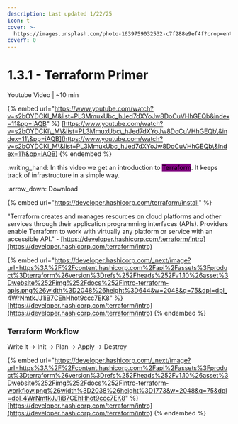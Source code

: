 ```yaml
---
description: Last updated 1/22/25
icon: t
cover: >-
  https://images.unsplash.com/photo-1639759032532-c7f288e9ef4f?crop=entropy&cs=srgb&fm=jpg&ixid=M3wxOTcwMjR8MHwxfHNlYXJjaHw2fHxwdXJwbGV8ZW58MHx8fHwxNzM3NjAxMTM0fDA&ixlib=rb-4.0.3&q=85
coverY: 0
---
```


# 1.3.1 - Terraform Primer

Youtube Video | \~10 min

{% embed url="https://www.youtube.com/watch?v=s2bOYDCKl_M&list=PL3MmuxUbc_hJed7dXYoJw8DoCuVHhGEQb&index=11&pp=iAQB" %}
[https://www.youtube.com/watch?v=s2bOYDCKl\_M\&list=PL3MmuxUbc\_hJed7dXYoJw8DoCuVHhGEQb\&index=11\&pp=iAQB](https://www.youtube.com/watch?v=s2bOYDCKl_M\&list=PL3MmuxUbc_hJed7dXYoJw8DoCuVHhGEQb\&index=11\&pp=iAQB)
{% endembed %}

:writing\_hand: In this video we get an introduction to <mark style="background-color:purple;">Terraform</mark>. It keeps track of infrastructure in a simple way.

:arrow\_down: Download

{% embed url="https://developer.hashicorp.com/terraform/install" %}

"Terraform creates and manages resources on cloud platforms and other services through their application programming interfaces (APIs). Providers enable Terraform to work with virtually any platform or service with an accessible API." - [https://developer.hashicorp.com/terraform/intro](https://developer.hashicorp.com/terraform/intro)

{% embed url="https://developer.hashicorp.com/_next/image?url=https%3A%2F%2Fcontent.hashicorp.com%2Fapi%2Fassets%3Fproduct%3Dterraform%26version%3Drefs%252Fheads%252Fv1.10%26asset%3Dwebsite%252Fimg%252Fdocs%252Fintro-terraform-apis.png%26width%3D2048%26height%3D644&w=2048&q=75&dpl=dpl_4WrNmtkJJ1iB7CEhHhot9ccc7EK8" %}
[https://developer.hashicorp.com/terraform/intro](https://developer.hashicorp.com/terraform/intro)
{% endembed %}

### Terraform Workflow

Write it -> Init -> Plan -> Apply -> Destroy

{% embed url="https://developer.hashicorp.com/_next/image?url=https%3A%2F%2Fcontent.hashicorp.com%2Fapi%2Fassets%3Fproduct%3Dterraform%26version%3Drefs%252Fheads%252Fv1.10%26asset%3Dwebsite%252Fimg%252Fdocs%252Fintro-terraform-workflow.png%26width%3D2038%26height%3D1773&w=2048&q=75&dpl=dpl_4WrNmtkJJ1iB7CEhHhot9ccc7EK8" %}
[https://developer.hashicorp.com/terraform/intro](https://developer.hashicorp.com/terraform/intro)
{% endembed %}
